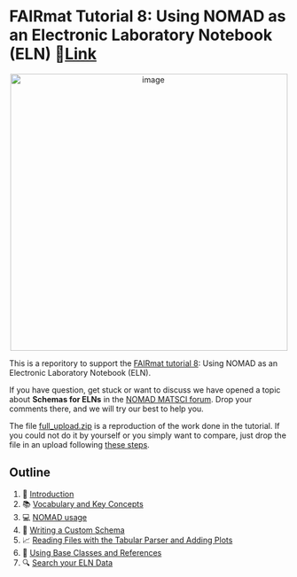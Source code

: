 # **FAIRmat Tutorial 8**: Using NOMAD as an Electronic Laboratory Notebook (ELN) 🔗[Link](https://www.fairmat-nfdi.eu/events/fairmat-tutorial-8/tutorial-8-home)

<p align="center">
<img width="500" alt="image" src="https://user-images.githubusercontent.com/64071335/224782923-3259a8f1-bdd2-4084-87dd-3f29a46b66e7.png"> 
</p>

This is a reporitory to support the [FAIRmat tutorial 8](https://www.fairmat-nfdi.eu/events/fairmat-tutorial-8/tutorial-8-home): Using NOMAD as an Electronic Laboratory Notebook (ELN). 

If you have question, get stuck or want to discuss we have opened a topic about **Schemas for ELNs** in the [NOMAD MATSCI forum](https://matsci.org/t/schemas-for-elns/47504). Drop your comments there, and we will try our best to help you. 

The file [full_upload.zip](https://github.com/FAIRmat-NFDI/AreaA-Examples/tree/main/tutorial8/1_introduction) is a reproduction of the work done in the tutorial. If you could not do it by yourself or you simply want to compare, just drop the file in an upload following [these steps](https://scribehow.com/shared/How_to_Upload_a_New_File_on_NOMAD_Lab__lCn0OUdET6S4-Y2SEAQVzQ).

## Outline
1. 📝 [Introduction](https://github.com/FAIRmat-NFDI/AreaA-Examples/tree/main/tutorial8/1_introduction)
2. 📚 [Vocabulary and Key Concepts](https://github.com/FAIRmat-NFDI/AreaA-Examples/tree/main/tutorial8/2_vocabulary_key_concepts)
3. 💻 [NOMAD usage](https://github.com/FAIRmat-NFDI/AreaA-Examples/tree/main/tutorial8/3_nomad_usage)
4. 📝 [Writing a Custom Schema](https://github.com/FAIRmat-NFDI/AreaA-Examples/tree/main/tutorial8/4_writing_a_schema)
5. 📈 [Reading Files with the Tabular Parser and Adding Plots](https://github.com/FAIRmat-NFDI/AreaA-Examples/tree/main/tutorial8/5_tabular_parser)
6. 🔗 [Using Base Classes and References](https://github.com/FAIRmat-NFDI/AreaA-Examples/tree/main/tutorial8/6_base_classes)
7. 🔍 [Search your ELN Data](https://github.com/FAIRmat-NFDI/AreaA-Examples/tree/main/tutorial8/7_search_your_entries) 
